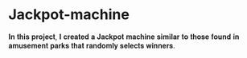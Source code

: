 # Jackpot-machine
𝐈𝐧 𝐭𝐡𝐢𝐬 𝐩𝐫𝐨𝐣𝐞𝐜𝐭, 𝐈 𝐜𝐫𝐞𝐚𝐭𝐞𝐝 𝐚 𝐉𝐚𝐜𝐤𝐩𝐨𝐭 𝐦𝐚𝐜𝐡𝐢𝐧𝐞 𝐬𝐢𝐦𝐢𝐥𝐚𝐫 𝐭𝐨 𝐭𝐡𝐨𝐬𝐞 𝐟𝐨𝐮𝐧𝐝 𝐢𝐧 𝐚𝐦𝐮𝐬𝐞𝐦𝐞𝐧𝐭 𝐩𝐚𝐫𝐤𝐬 𝐭𝐡𝐚𝐭 𝐫𝐚𝐧𝐝𝐨𝐦𝐥𝐲 𝐬𝐞𝐥𝐞𝐜𝐭𝐬 𝐰𝐢𝐧𝐧𝐞𝐫𝐬. 
